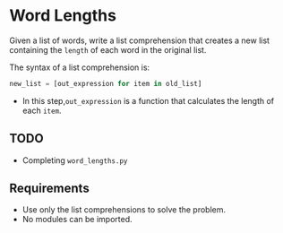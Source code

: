 # Word Lengths

Given a list of words, write a list comprehension that creates a new list containing the `length` of each word in the original list.

The syntax of a list comprehension is:

```python
new_list = [out_expression for item in old_list]
```

- In this step,`out_expression` is a function that calculates the length of each `item`.

## TODO

- Completing `word_lengths.py`

## Requirements

- Use only the list comprehensions to solve the problem.
- No modules can be imported.
